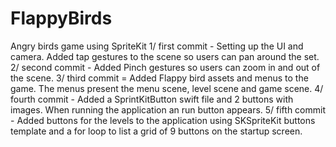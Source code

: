 # FlappyBirds
Angry birds game using SpriteKit
1/ first commit - Setting up the UI and camera. Added tap gestures to the scene so users can pan around the set.
2/ second commit - Added Pinch gestures so users can zoom in and out of the scene.
3/ third commit = Added Flappy bird assets and menus to the game. The menus present the menu scene, level scene and game scene.
4/ fourth commit - Added a SprintKitButton swift file and 2 buttons with images. When running the application an run button appears.
5/ fifth commit - Added buttons for the levels to the application using SKSpriteKit buttons template and a for loop to list a grid
of 9 buttons on the startup screen.

